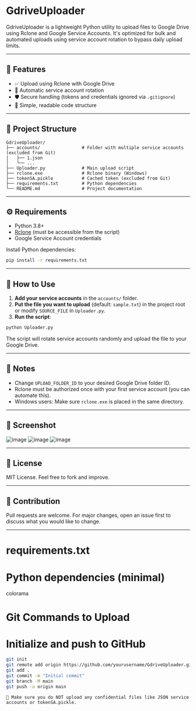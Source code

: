 # GdriveUploader

GdriveUploader is a lightweight Python utility to upload files to Google Drive using Rclone and Google Service Accounts. It's optimized for bulk and automated uploads using service account rotation to bypass daily upload limits.

---

## 🚀 Features

- ✅ Upload using Rclone with Google Drive
- 🔄 Automatic service account rotation
- 🛡️ Secure handling (tokens and credentials ignored via `.gitignore`)
- 🧠 Simple, readable code structure

---

## 📁 Project Structure

```
GdriveUploader/
├── accounts/                # Folder with multiple service accounts (excluded from Git)
│   ├── 1.json
│   └── ...
├── Uploader.py              # Main upload script
├── rclone.exe               # Rclone binary (Windows)
├── tokenSA.pickle           # Cached token (excluded from Git)
├── requirements.txt         # Python dependencies
└── README.md                # Project documentation
```

---

## ⚙️ Requirements

- Python 3.8+
- [Rclone](https://rclone.org/downloads/) (must be accessible from the script)
- Google Service Account credentials

Install Python dependencies:
```bash
pip install -r requirements.txt
```

---

## 🧪 How to Use

1. **Add your service accounts** in the `accounts/` folder.
2. **Put the file you want to upload** (default: `sample.txt`) in the project root or modify `SOURCE_FILE` in `Uploader.py`.
3. **Run the script**:

```bash
python Uploader.py
```

The script will rotate service accounts randomly and upload the file to your Google Drive.

---

## 📌 Notes

- Change `UPLOAD_FOLDER_ID` to your desired Google Drive folder ID.
- Rclone must be authorized once with your first service account (you can automate this).
- Windows users: Make sure `rclone.exe` is placed in the same directory.

---

## 📸 Screenshot

![image](https://github.com/user-attachments/assets/397012b6-2aac-4c09-8933-25800d49af7a)
![image](https://github.com/user-attachments/assets/aa83c4e9-b96d-42dd-a7df-55bbfd4773ad)
![image](https://github.com/user-attachments/assets/22e9cd3a-7365-4116-b0e3-ef3b277943a3)

---

## 📜 License

MIT License. Feel free to fork and improve.

---

## 🤝 Contribution

Pull requests are welcome. For major changes, open an issue first to discuss what you would like to change.

---

requirements.txt
=================
# Python dependencies (minimal)
colorama


Git Commands to Upload
========================
# Initialize and push to GitHub

```bash
git init
git remote add origin https://github.com/yourusername/GdriveUploader.git
git add .
git commit -m "Initial commit"
git branch -M main
git push -u origin main
```


```
🛑 Make sure you do NOT upload any confidential files like JSON service accounts or tokenSA.pickle.
